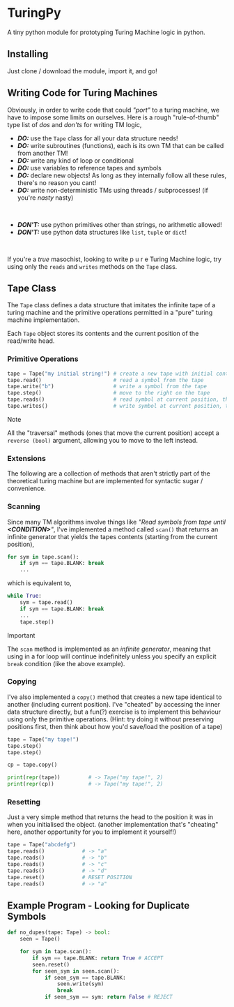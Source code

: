 # TuringPy
A tiny python module for prototyping Turing Machine logic in python.

## Installing

Just clone / download the module, import it, and go!

## Writing Code for Turing Machines

Obviously, in order to write code that could *"port"* to a turing machine, we have to impose some limits on ourselves.
Here is a rough "rule-of-thumb" type list of *dos* and *don'ts* for writing TM logic,

- ***DO:*** use the `Tape` class for all your data structure needs!
- ***DO:*** write subroutines (functions), each is its own TM that can be called from another TM!
- ***DO:*** write any kind of loop or conditional
- ***DO:*** use variables to reference tapes and symbols
- ***DO:*** declare new objects! As long as they internally follow all these rules, there's no reason you cant!
- ***DO:*** write non-deterministic TMs using threads / subprocesses! (if you're *nasty* nasty)

</br>

- ***DON'T:*** use python primitives other than strings, no arithmetic allowed!
- ***DON'T:*** use python data structures like `list`, `tuple` or `dict`!

</br>

If you're a *true* masochist, looking to write p u r e Turing Machine logic, try using only the `reads` and `writes` methods on the `Tape` class.

## Tape Class

The `Tape` class defines a data structure that imitates the infinite tape of a turing machine and the primitive
operations permitted in a "pure" turing machine implementation.

Each `Tape` object stores its contents and the current position of the read/write head.


### Primitive Operations

```python
tape = Tape("my initial string!") # create a new tape with initial content
tape.read()                       # read a symbol from the tape
tape.write("b")                   # write a symbol from the tape  
tape.step()                       # move to the right on the tape
tape.reads()                      # read symbol at current position, then move to the right
tape.writes()                     # write symbol at current position, then move to the right
```

> [!NOTE]
> All the "traversal" methods (ones that move the current position) accept a `reverse (bool)` argument, allowing you to move to the left instead.

### Extensions 
The following are a collection of methods that aren't strictly part of the theoretical turing machine but are implemented for syntactic sugar / convenience.

### Scanning
Since many TM algorithms involve things like *"Read symbols from tape until **\<CONDITION\>**"*, 
I've implemented a method called `scan()` that returns an infinite generator that yields the tapes contents 
(starting from the current position),

```python
for sym in tape.scan():
    if sym == tape.BLANK: break
    ...
```

which is equivalent to,

```python
while True:
    sym = tape.read()
    if sym == tape.BLANK: break
    ...
    tape.step()
```

> [!IMPORTANT]
> The `scan` method is implemented as an *infinite generator*, meaning that using in a for loop will continue 
> indefinitely unless you specify an explicit `break` condition (like the above example).

### Copying

I've also implemented a `copy()` method that creates a new tape identical to another (including current position).
I've "cheated" by accessing the inner data structure directly, but a fun(?) exercise is to implement this behaviour using only the primitive operations. (Hint: try doing it without preserving positions first, then think about how you'd save/load the position of a tape)

```python
tape = Tape("my tape!")
tape.step()
tape.step()

cp = tape.copy()

print(repr(tape))         # -> Tape("my tape!", 2)
print(repr(cp))           # -> Tape("my tape!", 2)
```

### Resetting

Just a very simple method that returns the head to the position it was in when you initialised the object. 
(another implementation that's "cheating" here, another opportunity for you to implement it yourself!)

```python
tape = Tape("abcdefg")
tape.reads()            # -> "a"
tape.reads()            # -> "b"
tape.reads()            # -> "c"
tape.reads()            # -> "d"
tape.reset()            # RESET POSITION
tape.reads()            # -> "a"
```

## Example Program - Looking for Duplicate Symbols

```python
def no_dupes(tape: Tape) -> bool:
    seen = Tape()

    for sym in tape.scan():
        if sym == tape.BLANK: return True # ACCEPT
        seen.reset()
        for seen_sym in seen.scan():
            if seen_sym == tape.BLANK:
                seen.write(sym)
                break
            if seen_sym == sym: return False # REJECT
```
